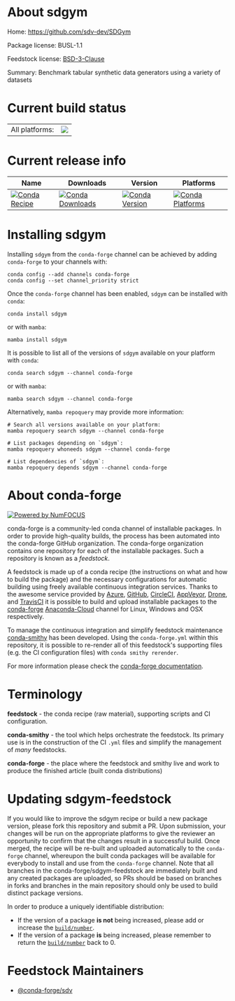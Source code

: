 About sdgym
===========

Home: https://github.com/sdv-dev/SDGym

Package license: BUSL-1.1

Feedstock license: [BSD-3-Clause](https://github.com/conda-forge/sdgym-feedstock/blob/main/LICENSE.txt)

Summary: Benchmark tabular synthetic data generators using a variety of datasets

Current build status
====================


<table><tr><td>All platforms:</td>
    <td>
      <a href="https://dev.azure.com/conda-forge/feedstock-builds/_build/latest?definitionId=18620&branchName=main">
        <img src="https://dev.azure.com/conda-forge/feedstock-builds/_apis/build/status/sdgym-feedstock?branchName=main">
      </a>
    </td>
  </tr>
</table>

Current release info
====================

| Name | Downloads | Version | Platforms |
| --- | --- | --- | --- |
| [![Conda Recipe](https://img.shields.io/badge/recipe-sdgym-green.svg)](https://anaconda.org/conda-forge/sdgym) | [![Conda Downloads](https://img.shields.io/conda/dn/conda-forge/sdgym.svg)](https://anaconda.org/conda-forge/sdgym) | [![Conda Version](https://img.shields.io/conda/vn/conda-forge/sdgym.svg)](https://anaconda.org/conda-forge/sdgym) | [![Conda Platforms](https://img.shields.io/conda/pn/conda-forge/sdgym.svg)](https://anaconda.org/conda-forge/sdgym) |

Installing sdgym
================

Installing `sdgym` from the `conda-forge` channel can be achieved by adding `conda-forge` to your channels with:

```
conda config --add channels conda-forge
conda config --set channel_priority strict
```

Once the `conda-forge` channel has been enabled, `sdgym` can be installed with `conda`:

```
conda install sdgym
```

or with `mamba`:

```
mamba install sdgym
```

It is possible to list all of the versions of `sdgym` available on your platform with `conda`:

```
conda search sdgym --channel conda-forge
```

or with `mamba`:

```
mamba search sdgym --channel conda-forge
```

Alternatively, `mamba repoquery` may provide more information:

```
# Search all versions available on your platform:
mamba repoquery search sdgym --channel conda-forge

# List packages depending on `sdgym`:
mamba repoquery whoneeds sdgym --channel conda-forge

# List dependencies of `sdgym`:
mamba repoquery depends sdgym --channel conda-forge
```


About conda-forge
=================

[![Powered by
NumFOCUS](https://img.shields.io/badge/powered%20by-NumFOCUS-orange.svg?style=flat&colorA=E1523D&colorB=007D8A)](https://numfocus.org)

conda-forge is a community-led conda channel of installable packages.
In order to provide high-quality builds, the process has been automated into the
conda-forge GitHub organization. The conda-forge organization contains one repository
for each of the installable packages. Such a repository is known as a *feedstock*.

A feedstock is made up of a conda recipe (the instructions on what and how to build
the package) and the necessary configurations for automatic building using freely
available continuous integration services. Thanks to the awesome service provided by
[Azure](https://azure.microsoft.com/en-us/services/devops/), [GitHub](https://github.com/),
[CircleCI](https://circleci.com/), [AppVeyor](https://www.appveyor.com/),
[Drone](https://cloud.drone.io/welcome), and [TravisCI](https://travis-ci.com/)
it is possible to build and upload installable packages to the
[conda-forge](https://anaconda.org/conda-forge) [Anaconda-Cloud](https://anaconda.org/)
channel for Linux, Windows and OSX respectively.

To manage the continuous integration and simplify feedstock maintenance
[conda-smithy](https://github.com/conda-forge/conda-smithy) has been developed.
Using the ``conda-forge.yml`` within this repository, it is possible to re-render all of
this feedstock's supporting files (e.g. the CI configuration files) with ``conda smithy rerender``.

For more information please check the [conda-forge documentation](https://conda-forge.org/docs/).

Terminology
===========

**feedstock** - the conda recipe (raw material), supporting scripts and CI configuration.

**conda-smithy** - the tool which helps orchestrate the feedstock.
                   Its primary use is in the construction of the CI ``.yml`` files
                   and simplify the management of *many* feedstocks.

**conda-forge** - the place where the feedstock and smithy live and work to
                  produce the finished article (built conda distributions)


Updating sdgym-feedstock
========================

If you would like to improve the sdgym recipe or build a new
package version, please fork this repository and submit a PR. Upon submission,
your changes will be run on the appropriate platforms to give the reviewer an
opportunity to confirm that the changes result in a successful build. Once
merged, the recipe will be re-built and uploaded automatically to the
`conda-forge` channel, whereupon the built conda packages will be available for
everybody to install and use from the `conda-forge` channel.
Note that all branches in the conda-forge/sdgym-feedstock are
immediately built and any created packages are uploaded, so PRs should be based
on branches in forks and branches in the main repository should only be used to
build distinct package versions.

In order to produce a uniquely identifiable distribution:
 * If the version of a package **is not** being increased, please add or increase
   the [``build/number``](https://docs.conda.io/projects/conda-build/en/latest/resources/define-metadata.html#build-number-and-string).
 * If the version of a package **is** being increased, please remember to return
   the [``build/number``](https://docs.conda.io/projects/conda-build/en/latest/resources/define-metadata.html#build-number-and-string)
   back to 0.

Feedstock Maintainers
=====================

* [@conda-forge/sdv](https://github.com/conda-forge/sdv/)

